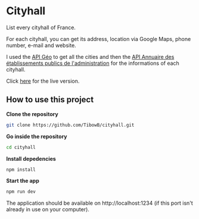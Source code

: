 # Cityhall

List every cityhall of France.

For each cityhall, you can get its address, location via Google Maps, phone number, e-mail and website.

I used the [API Géo](https://api.gouv.fr/documentation/api-geo) to get all the cities and then the [API Annuaire des établissements publics de l'administration](https://api.gouv.fr/documentation/api_etablissements_publics) for the informations of each cityhall.

Click [here](https://cityhall.bruggeman.dev/) for the live version.


## How to use this project

**Clone the repository**

```bash
git clone https://github.com/TibowB/cityhall.git
```

**Go inside the repository**

```bash
cd cityhall
```

**Install depedencies**

```bash
npm install
```

**Start the app**

```bash
npm run dev
```

The application should be available on http://localhost:1234 (if this port isn't already in use on your computer).
